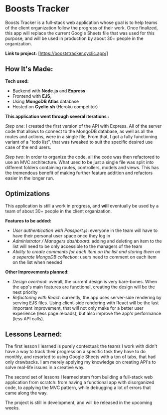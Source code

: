 # Boosts Tracker

Boosts Tracker is a full-stack web application whose goal is to help teams of the client organization follow the progress of their work. Once finalized, this app will replace the current Google Sheets file that was used for this purpose, and will be used in production by about 30+ people in the organization.

**Link to project:**  [https://booststracker.cyclic.app/]

## How It's Made:

**Tech used:** 
- Backend with **Node.js** and **Express**
- Frontend with **EJS**,
- Using **MongoDB Atlas** database
- Hosted on **Cyclic.sh** (Heroku competitor)

**This application went through several iterations :**

_Step one_: I created the first version of the API with Express. All of the server code that allows to connect to the MongoDB database, as well as all the routes and actions, were in a single file. From that, I got a fully functioning variant of a "todo list", that was tweaked to suit the specific desired use case of the end users.

_Step two_: In order to organize the code, all the code was then refactored to use an MVC architecture. What used to be just a single file was split into different folders containing routes, controllers, models and views. This has the tremendous benefit of making further feature addition and refactors easier in the longer run.


## Optimizations

This application is still a work in progress, and **will** eventually be used by a team of about 30+ people in the client organization.

**Features to be added:**

- _User authentication with Passport.js_: everyone in the team will have to have their personal user space once they log in
- _Administrator / Managers dashboard_: adding and deleting an item to the list will need to be only accessible to the managers of the team
- _Ability to create comments for each item on the list and storing them on a seperate MongoDB collection_: users need to comment on each item on the list when needed

**Other Improvements planned**:

- _Design overhaul_: overall, the current design is very bare-bones. When the app's main features are functional, creating the design will be the next priority
- _Refactoring with React_: currently, the app uses server-side rendering by serving EJS files. Using client-side rendering with React will be the last important improvement, that will not only make for a better user experience (less page reloads), but also improve the app's performance (less API calls).

## Lessons Learned:

The first lesson I learned is purely contextual: the teams I work with didn't have a way to track their progress on a specific task they have to do monthly, and resorted to using Google Sheets with a ton of tabs, that had only drawbacks. I am merely applying my knowledge on creating API's to solve real-life issues in a creative way.

The second set of lessons I learned stem from building a full-stack web application from scratch: from having a functional app with disorganized code, to applying the MVC pattern, while debugging a lot of errors that came along the way.

The project is still in development, and will be released in the upcoming weeks.

